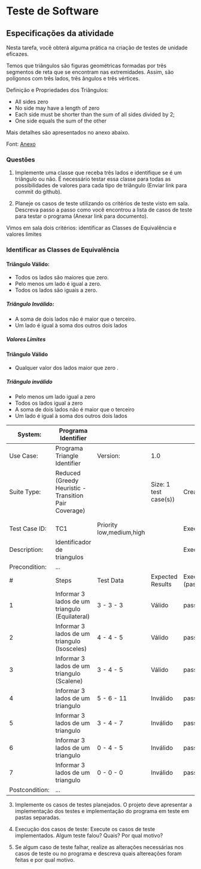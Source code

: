 # Teste de Software

## Especificações da atividade

Nesta tarefa, você obterá alguma prática na criação de testes de unidade eficazes.

Temos que triângulos são figuras geométricas formadas por três segmentos de reta que se encontram nas extremidades. Assim, são polígonos com três lados, três ângulos e três vértices.

Definição e Propriedades dos Triângulos:
- All sides zero
- No side may have a length of zero
- Each side must be shorter than the sum of all sides divided by 2;
- One side equals the sum of the other

Mais detalhes são apresentados no anexo abaixo.

Font: [Anexo](https://mundoeducacao.uol.com.br/matematica/triangulos.htm#:~:text=Tri%C3%A2ngulos%20s%C3%A3o%20figuras%20geom%C3%A9tricas%20formadas,tr%C3%AAs%20%C3%A2ngulos%20e%20tr%C3%AAs%20v%C3%A9rtices.)


### Questões

1. Implemente uma classe que receba três lados e identifique se é um triângulo ou não. É necessário testar essa classe para todas as possibilidades de valores para cada tipo de triângulo (Enviar link para commit do github).

2. Planeje os casos de teste utilizando os critérios de teste visto em sala. Descreva passo a passo como você encontrou a lista de casos de teste para testar o programa (Anexar link para documento).

Vimos em sala dois critérios: identificar as Classes de Equivalência e valores limites

### Identificar as Classes de Equivalência

#### Triângulo Válido:

- Todos os lados são maiores que zero.
- Pelo menos um lado é igual a zero.
- Todos os lados são iguais a zero.

##### Triângulo Inválido:

- A soma de dois lados não é maior que o terceiro.
- Um lado é igual à soma dos outros dois lados

##### Valores Limites

#### Triângulo Válido

- Qualquer valor dos lados maior que zero .


##### Triângulo inválido

- Pelo menos um lado igual a zero
- Todos os lados igual a zero
- A soma de dois lados não é maior que o terceiro
- Um lado é igual à soma dos outros dois lados



| System:        | Programa Identifier                                   |                               |                       |                                      |               |
|----------------|-------------------------------------------------------|-------------------------------|-----------------------|--------------------------------------|---------------|
| Use Case:      | Programa Triangle Identifier                          | Version:                      | 1.0                   |                                      |               |
| Suite Type:    | Reduced (Greedy Heuristic - Transition Pair Coverage) |                               | Size: 1 test case(s)) | Creation Date:                       | 27/10/2023    |
|                |                                                       |                               |                       |                                      |               |
|                |                                                       |                               |                       |                                      |               |
| Test Case ID:  | TC1                                                   | Priority low,medium,high  |                       | Executed by:                         |               |
| Description:   | Identificador de triangulos                           |                               |                       | Execution Date:                      |               |
| Precondition:  | ...                                                   |                               |                       |                                      |               |
| #              | Steps                                                 | Test Data                     | Expected Results      | Execution Status (pass/fail/blocked) | Actual Result |
| 1              | Informar 3 lados de um triangulo (Equilateral)        | 3 - 3 - 3                     | Válido                | pass                                 | Válido        |
| 2              | Informar 3 lados de um triangulo (Isosceles)          | 4 - 4 - 5                     | Válido                | pass                                 | Válido        |
| 3              | Informar 3 lados de um triangulo (Scalene)            | 3 - 4 - 5                     | Válido                | pass                                 | Válido        |
| 4              | Informar 3 lados de um triangulo                      | 5 - 6 - 11                    | Inválido              | pass                                 | Inválido      |
| 5              | Informar 3 lados de um triangulo                      | 3 - 4 - 7                     | Inválido              | pass                                 | Inválido      |
| 6              | Informar 3 lados de um triangulo                      | 0 - 4 - 5                     | Inválido              | pass                                 | Inválido      |
| 7              | Informar 3 lados de um triangulo                      | 0 - 0 - 0                     | Inválido              | pass                                 | Inválido      |
| Postcondition: | ...                                                   |                               |                       |                                      |               |


3. Implemente os casos de testes planejados. O projeto deve apresentar a implementação dos testes e implementação do programa em teste em pastas separadas.

4. Execução dos casos de teste: Execute os casos de teste implementados. Algum teste falou? Quais? Por qual motivo?

5. Se algum caso de teste falhar, realize as alterações necessárias nos casos de teste ou no programa e descreva quais altereações foram feitas e por qual motivo.
